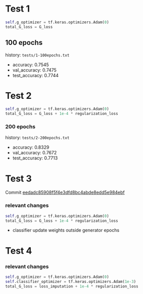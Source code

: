 # Test 1

```python
self.g_optimizer = tf.keras.optimizers.Adam(0)
total_G_loss = G_loss
```

## 100 epochs

history: `tests/1-100epochs.txt`

- accuracy: 0.7545
- val_accuracy: 0.7475
- test_accuracy: 0.7744

# Test 2

```python
self.g_optimizer = tf.keras.optimizers.Adam(0)
total_G_loss = G_loss + 1e-4 * regularization_loss
```

### 200 epochs

history: `tests/2-200epochs.txt`

- accuracy: 0.8329
- val_accuracy: 0.7672
- test_accuracy: 0.7713

# Test 3

Commit [eedadc85908f5f4e3dfd8bc4abde8edd5e984ebf](https://github.com/dnldsht/AJ-RNN/commit/eedadc85908f5f4e3dfd8bc4abde8edd5e984ebf)

### relevant changes

```python
self.g_optimizer = tf.keras.optimizers.Adam(0)
total_G_loss = G_loss + 1e-4 * regularization_loss
```

- classifier update weights outside generator epochs

# Test 4

### relevant changes

```python
self.g_optimizer = tf.keras.optimizers.Adam(0)
self.classifier_optimizer = tf.keras.optimizers.Adam(1e-3)
total_G_loss = loss_imputation + 1e-4 * regularization_loss
```

